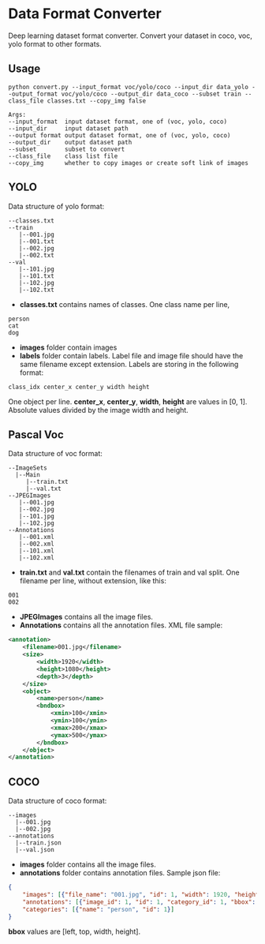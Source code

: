 # Data Format Converter
Deep learning dataset format converter. Convert your dataset in coco, voc, yolo format to other formats.

## Usage
```
python convert.py --input_format voc/yolo/coco --input_dir data_yolo --output_format voc/yolo/coco --output_dir data_coco --subset train --class_file classes.txt --copy_img false
```
```
Args:
--input_format  input dataset format, one of (voc, yolo, coco)
--input_dir     input dataset path
--output format output dataset format, one of (voc, yolo, coco)
--output_dir    output dataset path
--subset        subset to convert
--class_file    class list file
--copy_img      whether to copy images or create soft link of images
```

## YOLO
Data structure of yolo format:

```
--classes.txt
--train
   |--001.jpg
   |--001.txt
   |--002.jpg
   |--002.txt
--val
   |--101.jpg
   |--101.txt
   |--102.jpg
   |--102.txt
```

* **classes.txt** contains names of classes. One class name per line,
```
person
cat
dog
```
* **images** folder contain images
* **labels** folder contain labels. Label file and image file should have the same filename except extension. Labels are storing in the following format:
 
```
class_idx center_x center_y width height
```

One object per line. **center_x**, **center_y**, **width**, **height** are values in [0, 1]. Absolute values divided by the image width and height.

## Pascal Voc
Data structure of voc format:

```
--ImageSets
  |--Main
     |--train.txt
     |--val.txt
--JPEGImages
   |--001.jpg
   |--002.jpg
   |--101.jpg
   |--102.jpg
--Annotations
   |--001.xml
   |--002.xml
   |--101.xml
   |--102.xml
```

* **train.txt** and **val.txt** contain the filenames of train and val split. One filename per line, without extension, like this:
```
001
002
```
* **JPEGImages** contains all the image files.
* **Annotations** contains all the annotation files. XML file sample:
```xml
<annotation>
    <filename>001.jpg</filename>
    <size>
        <width>1920</width>
        <height>1080</height>
        <depth>3</depth>
    </size>
    <object>
        <name>person</name>
        <bndbox>
            <xmin>100</xmin>
            <ymin>100</ymin>
            <xmax>200</xmax>
            <ymax>500</ymax>
        </bndbox>
    </object>
</annotation>
```

## COCO
Data structure of coco format:

```
--images
  |--001.jpg
  |--002.jpg
--annotations
  |--train.json
  |--val.json
```
* **images** folder contains all the image files.
* **annotations** folder contains annotation files. Sample json file:

```json
{
    "images": [{"file_name": "001.jpg", "id": 1, "width": 1920, "height": 1080}], 
    "annotations": [{"image_id": 1, "id": 1, "category_id": 1, "bbox": [100, 100, 100, 400]}], 
    "categories": [{"name": "person", "id": 1}]
}
```
**bbox** values are [left, top, width, height].

